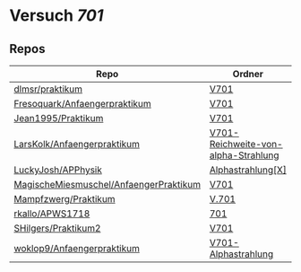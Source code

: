 # Versuch *701*

## Repos

|                                          Repo                                          |                                                               Ordner                                                                |                                                                   PDFs                                                                   |
|----------------------------------------------------------------------------------------|-------------------------------------------------------------------------------------------------------------------------------------|------------------------------------------------------------------------------------------------------------------------------------------|
|[dlmsr/praktikum](../repo/dlmsr/praktikum)                                              |[V701](https://github.com/dlmsr/praktikum/tree/master/V701)                                                                          |–                                                                                                                                         |
|[Fresoquark/Anfaengerpraktikum](../repo/Fresoquark/Anfaengerpraktikum)                  |[V701](https://github.com/Fresoquark/Anfaengerpraktikum/tree/master/V701)                                                            |–                                                                                                                                         |
|[Jean1995/Praktikum](../repo/Jean1995/Praktikum)                                        |[V701](https://github.com/Jean1995/Praktikum/tree/master/V701)                                                                       |[V701.pdf](https://docs.google.com/viewer?url=https://raw.githubusercontent.com/Jean1995/Praktikum/master/Protokolle_Fertig/V701.pdf)     |
|[LarsKolk/Anfaengerpraktikum](../repo/LarsKolk/Anfaengerpraktikum)                      |[V701-Reichweite-von-alpha-Strahlung](https://github.com/LarsKolk/Anfaengerpraktikum/tree/master/V701-Reichweite-von-alpha-Strahlung)|–                                                                                                                                         |
|[LuckyJosh/APPhysik](../repo/LuckyJosh/APPhysik)                                        |[Alphastrahlung[X]](https://github.com/LuckyJosh/APPhysik/tree/master/Alphastrahlung%5BX%5D)                                         |–                                                                                                                                         |
|[MagischeMiesmuschel/AnfaengerPraktikum](../repo/MagischeMiesmuschel/AnfaengerPraktikum)|[V701](https://github.com/MagischeMiesmuschel/AnfaengerPraktikum/tree/master/V701)                                                   |–                                                                                                                                         |
|[Mampfzwerg/Praktikum](../repo/Mampfzwerg/Praktikum)                                    |[V.701](https://github.com/Mampfzwerg/Praktikum/tree/master/V.701)                                                                   |[main.pdf](https://docs.google.com/viewer?url=https://raw.githubusercontent.com/Mampfzwerg/Praktikum/master/V.701/latex-template/main.pdf)|
|[rkallo/APWS1718](../repo/rkallo/APWS1718)                                              |[701](https://github.com/rkallo/APWS1718/tree/master/701)                                                                            |[main.pdf](https://docs.google.com/viewer?url=https://raw.githubusercontent.com/rkallo/APWS1718/master/701/main.pdf)                      |
|[SHilgers/Praktikum2](../repo/SHilgers/Praktikum2)                                      |[V701](https://github.com/SHilgers/Praktikum2/tree/master/V701)                                                                      |–                                                                                                                                         |
|[woklop9/Anfaengerpraktikum](../repo/woklop9/Anfaengerpraktikum)                        |[V701-Alphastrahlung](https://github.com/woklop9/Anfaengerpraktikum/tree/master/V701-Alphastrahlung)                                 |–                                                                                                                                         |
